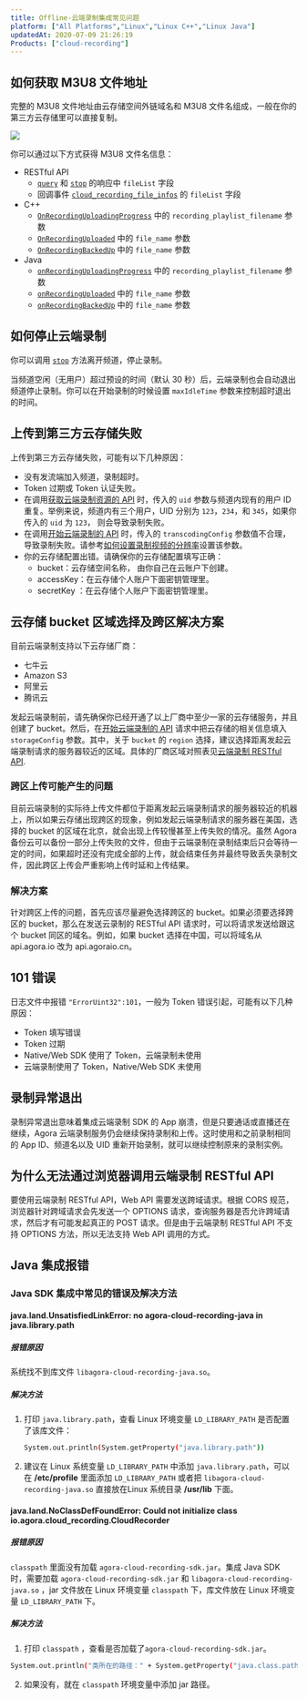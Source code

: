 ```yaml
---
title: Offline-云端录制集成常见问题
platform: ["All Platforms","Linux","Linux C++","Linux Java"]
updatedAt: 2020-07-09 21:26:19
Products: ["cloud-recording"]
---
```

## 如何获取 M3U8 文件地址

完整的 M3U8 文件地址由云存储空间外链域名和 M3U8 文件名组成，一般在你的第三方云存储里可以直接复制。

![](https://web-cdn.agora.io/docs-files/1561621201492)

你可以通过以下方式获得 M3U8 文件名信息：

- RESTful API
  - [`query`](/cn/cloud-recording/cloud_recording_api_rest#query) 和 [`stop`](/cn/cloud-recording/cloud_recording_api_rest#stop) 的响应中 `fileList` 字段
  - 回调事件 [`cloud_recording_file_infos`](/cn/cloud-recording/cloud_recording_callback_rest?platform=All%20Platforms#a-name4acloud_recording_file_infos) 的 `fileList` 字段
- C++
  - [`OnRecordingUploadingProgress`](/cn/cloud-recording/cloud_recording_api#OnRecordingUploadingProgress) 中的 `recording_playlist_filename` 参数
  - [`OnRecordingUploaded`](/cn/cloud-recording/cloud_recording_api#OnRecordingUploaded) 中的 `file_name` 参数
  - [`OnRecordingBackedUp`](/cn/cloud-recording/cloud_recording_api/#OnRecordingBackedUp) 中的 `file_name` 参数
- Java
  - [`onRecordingUploadingProgress`](/cn/cloud-recording/cloud_recording_api_java#onRecordingUploadingProgress) 中的 `recording_playlist_filename` 参数
  - [`onRecordingUploaded`](/cn/cloud-recording/cloud_recording_api_java#onRecordingUploaded) 中的 `file_name` 参数
  - [`onRecordingBackedUp`](/cn/cloud-recording/cloud_recording_api_java/#onRecordingBackedUp) 中的 `file_name` 参数

## 如何停止云端录制

你可以调用  [`stop`](./cloud_recording_api_rest?platform=All%20Platforms#stop) 方法离开频道，停止录制。

当频道空闲（无用户）超过预设的时间（默认 30 秒）后，云端录制也会自动退出频道停止录制。你可以在开始录制的时候设置 `maxIdleTime` 参数来控制超时退出的时间。

## 上传到第三方云存储失败

上传到第三方云存储失败，可能有以下几种原因：
  - 没有发流端加入频道，录制超时。
  - Token 过期或 Token 认证失败。
  - 在调用[获取云端录制资源的 API](https://docs.agora.io/cn/cloud-recording/cloud_recording_api_rest?platform=All%20Platforms#a-nameacquirea%E8%8E%B7%E5%8F%96%E4%BA%91%E7%AB%AF%E5%BD%95%E5%88%B6%E8%B5%84%E6%BA%90%E7%9A%84-api) 时，传入的 `uid` 参数与频道内现有的用户 ID 重复。举例来说，频道内有三个用户，UID 分别为 `123`，`234`，和 `345`，如果你传入的 `uid` 为 `123`， 则会导致录制失败。
  - 在调用[开始云端录制的 API](https://docs.agora.io/cn/cloud-recording/cloud_recording_api_rest?platform=All%20Platforms#a-namestarta开始云端录制的-api) 时，传入的 `transcodingConfig` 参数值不合理，导致录制失败。请参考[如何设置录制视频的分辨率](https://docs.agora.io/cn/faq/recording_video_profile)设置该参数。
  - 你的云存储配置出错。请确保你的云存储配置填写正确：
    - bucket：云存储空间名称， 由你自己在云账户下创建。
    - accessKey：在云存储个人账户下面密钥管理里。
    - secretKey ：在云存储个人账户下面密钥管理里。

## 云存储 bucket 区域选择及跨区解决方案

目前云端录制支持以下云存储厂商：

- 七牛云
- Amazon S3
- 阿里云
- 腾讯云

发起云端录制前，请先确保你已经开通了以上厂商中至少一家的云存储服务，并且创建了 bucket。然后，在[开始云端录制的 API](https://docs.agora.io/cn/cloud-recording/cloud_recording_api_rest?platform=All%20Platforms#a-namestarta%E5%BC%80%E5%A7%8B%E4%BA%91%E7%AB%AF%E5%BD%95%E5%88%B6%E7%9A%84-api) 请求中把云存储的相关信息填入 `storageConfig` 参数。其中，关于 `bucket` 的 `region` 选择，建议选择距离发起云端录制请求的服务器较近的区域。具体的厂商区域对照表见[云端录制 RESTful API](https://docs.agora.io/cn/cloud-recording/cloud_recording_api_rest?platform=All%20Platforms#storageConfig).

### 跨区上传可能产生的问题
目前云端录制的实际待上传文件都位于距离发起云端录制请求的服务器较近的机器上，所以如果云存储出现跨区的现象，例如发起云端录制请求的服务器在美国，选择的 bucket 的区域在北京，就会出现上传较慢甚至上传失败的情况。虽然 Agora 备份云可以备份一部分上传失败的文件，但由于云端录制在录制结束后只会等待一定的时间，如果超时还没有完成全部的上传，就会结束任务并最终导致丢失录制文件，因此跨区上传会严重影响上传时延和上传结果。


### 解决方案
针对跨区上传的问题，首先应该尽量避免选择跨区的 bucket。如果必须要选择跨区的 bucket，那么在发送云录制的 RESTful API 请求时，可以将请求发送给跟这个 bucket 同区的域名。例如，如果 bucket 选择在中国，可以将域名从 api.agora.io 改为 api.agoraio.cn。


## 101 错误

日志文件中报错 `"ErrorUint32":101`，一般为 Token 错误引起，可能有以下几种原因：

- Token 填写错误
- Token 过期
- Native/Web SDK 使用了 Token，云端录制未使用
- 云端录制使用了 Token，Native/Web SDK 未使用

## 录制异常退出

录制异常退出意味着集成云端录制 SDK 的 App 崩溃，但是只要通话或直播还在继续，Agora 云端录制服务仍会继续保持录制和上传。这时使用和之前录制相同的 App ID、频道名以及 UID 重新开始录制，就可以继续控制原来的录制实例。


## 为什么无法通过浏览器调用云端录制 RESTful API
要使用云端录制 RESTful API，Web API 需要发送跨域请求。根据 CORS 规范，浏览器针对跨域请求会先发送一个 OPTIONS 请求，查询服务器是否允许跨域请求，然后才有可能发起真正的 POST 请求。但是由于云端录制 RESTful API 不支持 OPTIONS 方法，所以无法支持 Web API 调用的方式。

## Java 集成报错

### Java SDK 集成中常见的错误及解决方法

#### java.land.UnsatisfiedLinkError: no agora-cloud-recording-java in java.library.path

##### **报错原因**

系统找不到库文件 `libagora-cloud-recording-java.so`。

##### **解决方法**

1. 打印  `java.library.path`，查看 Linux 环境变量 `LD_LIBRARY_PATH` 是否配置了该库文件：

   ```bash
   System.out.println(System.getProperty("java.library.path"))
   ```

2. 建议在 Linux 系统变量 `LD_LIBRARY_PATH` 中添加 `java.library.path`，可以在 **/etc/profile** 里面添加 `LD_LIBRARY_PATH` 或者把 `libagora-cloud-recording-java.so` 直接放在Linux 系统目录 **/usr/lib** 下面。

#### java.land.NoClassDefFoundError: Could not initialize class io.agora.cloud_recording.CloudRecorder

##### **报错原因**

`classpath` 里面没有加载 `agora-cloud-recording-sdk.jar`。集成 Java SDK 时，需要加载 `agora-cloud-recording-sdk.jar` 和  `libagora-cloud-recording-java.so` ，jar 文件放在 Linux 环境变量 `classpath` 下，库文件放在 Linux 环境变量 `LD_LIBRARY_PATH` 下。

##### **解决方法**

1. 打印 `classpath` ，查看是否加载了`agora-cloud-recording-sdk.jar`。

```bash
System.out.println("类所在的路径：" + System.getProperty("java.class.path"));
```

2. 如果没有，就在 `classpath` 环境变量中添加 jar 路径。